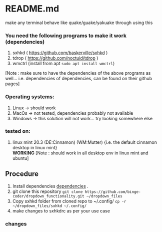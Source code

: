 # README.md
make any terminal behave like quake/guake/yakuake through using this


### <a name="dependencies"> You need the following programs to make it work (dependencies) </a>
1. sxhkd ( https://github.com/baskerville/sxhkd )
2. tdrop ( https://github.com/noctuid/tdrop )
3. wmctrl (install from apt ```sudo apt install wmctrl```)

[Note : make sure to have the dependencies of the above programs as well... i.e. dependencies of dependencies, can be found on their github pages]

### Operating systems:
1. Linux -> should work
2. MacOs -> not tested, dependencies probably not available
3. Windows -> this solution will not work... try looking somewhere else

### tested on:
1. linux mint 20.3 (DE:Cinnamon) (WM:Mutter)
{i.e. the default cinnamon desktop in linux mint}		
**WORKING**
[Note : should work in all desktop env in linux mint and ubuntu]

## Procedure
1. Install dependencies [dependencies](#dependencies) .
2. git clone this repository 
`git clone https://github.com/binge-coder/dropdown_functionality.git ~/dropdown_files`
3. Copy sxhkd folder from cloned repo to ~/.config/ 
`cp -r ~/dropdown_files/sxhkd ~/.config/ `
4. make changes to sxhkdrc as per your use case
### changes


	